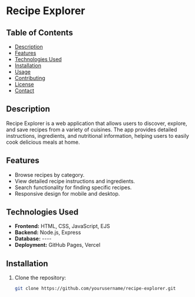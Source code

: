 # Recipe Explorer

## Table of Contents
- [Description](#description)
- [Features](#features)
- [Technologies Used](#technologies-used)
- [Installation](#installation)
- [Usage](#usage)
- [Contributing](#contributing)
- [License](#license)
- [Contact](#contact)

## Description
Recipe Explorer is a web application that allows users to discover, explore, and save recipes from a variety of cuisines. The app provides detailed instructions, ingredients, and nutritional information, helping users to easily cook delicious meals at home.

## Features
- Browse recipes by category.
- View detailed recipe instructions and ingredients.
- Search functionality for finding specific recipes.
- Responsive design for mobile and desktop.

## Technologies Used
- **Frontend:** HTML, CSS, JavaScript, EJS
- **Backend:** Node.js, Express
- **Database:** ----
- **Deployment:** GitHub Pages, Vercel

## Installation
1. Clone the repository:
   ```bash
   git clone https://github.com/yourusername/recipe-explorer.git
